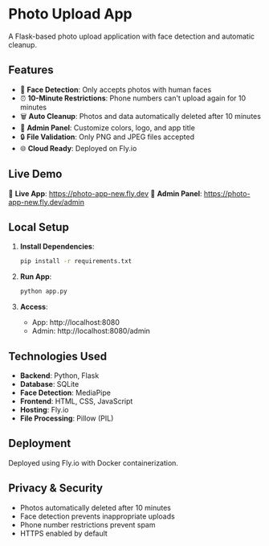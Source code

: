 # Photo Upload App

A Flask-based photo upload application with face detection and automatic cleanup.

## Features

- 📸 **Face Detection**: Only accepts photos with human faces
- ⏰ **10-Minute Restrictions**: Phone numbers can't upload again for 10 minutes
- 🗑️ **Auto Cleanup**: Photos and data automatically deleted after 10 minutes
- 🎨 **Admin Panel**: Customize colors, logo, and app title
- 🔒 **File Validation**: Only PNG and JPEG files accepted
- 🌐 **Cloud Ready**: Deployed on Fly.io

## Live Demo

🚀 **Live App**: https://photo-app-new.fly.dev
🔧 **Admin Panel**: https://photo-app-new.fly.dev/admin

## Local Setup

1. **Install Dependencies**:
   ```bash
   pip install -r requirements.txt
   ```

2. **Run App**:
   ```bash
   python app.py
   ```

3. **Access**:
   - App: http://localhost:8080
   - Admin: http://localhost:8080/admin

## Technologies Used

- **Backend**: Python, Flask
- **Database**: SQLite
- **Face Detection**: MediaPipe
- **Frontend**: HTML, CSS, JavaScript
- **Hosting**: Fly.io
- **File Processing**: Pillow (PIL)

## Deployment

Deployed using Fly.io with Docker containerization.

## Privacy & Security

- Photos automatically deleted after 10 minutes
- Face detection prevents inappropriate uploads
- Phone number restrictions prevent spam
- HTTPS enabled by default